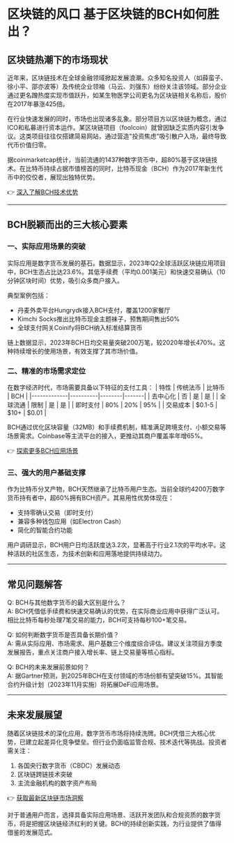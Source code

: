 # 区块链的风口 基于区块链的BCH如何胜出？

## 区块链热潮下的市场现状

近年来，区块链技术在全球金融领域掀起发展浪潮。众多知名投资人（如薛蛮子、徐小平、邵亦波等）及传统企业领袖（马云、刘强东）纷纷关注该领域。部分企业通过更名蹭热度实现市值跃升，如某生物医学公司更名为区块链相关名称后，股价在2017年暴涨425倍。

在行业快速发展的同时，市场也出现诸多乱象。部分项目方以区块链为概念，通过ICO和私募进行资本运作。某区块链项目（foolcoin）就曾因缺乏实质内容引发争议。这类项目往往仅搭建简易网站，通过营造"投资焦虑"吸引散户入场，最终导致代币价值归零。

据coinmarketcap统计，当前流通的1437种数字货币中，超80%基于区块链技术。在比特币持续占据市值榜首的同时，比特币现金（BCH）作为2017年新生代币中的佼佼者，展现出独特优势。

👉 [深入了解BCH技术优势](https://bit.ly/okx_welcome)

---

## BCH脱颖而出的三大核心要素

### 一、实际应用场景的突破

实际应用是数字货币发展的基石。数据显示，2023年Q2全球活跃区块链应用项目中，BCH生态占比达23.6%。其低手续费（平均0.001美元）和快速交易确认（10分钟区块时间）优势，吸引众多商户接入。

典型案例包括：
- 丹麦外卖平台Hungrydk接入BCH支付，覆盖1200家餐厅
- Kimchi Socks推出比特币现金主题袜子，预售期间售出50%
- 全球支付网关Coinify将BCH纳入标准结算货币

链上数据显示，2023年BCH日均交易量突破200万笔，较2020年增长470%。这种持续增长的使用场景，有效支撑了其市场价值。

### 二、精准的市场需求定位

在数字经济时代，市场需要具备以下特征的支付工具：
| 特性        | 传统法币 | 比特币 | BCH   |
|-------------|----------|--------|-------|
| 去中心化    | 否       | 是     | 是    |
| 全球流通    | 限制     | 是     | 是    |
| 即时支付    | 80%      | 20%    | 95%   |
| 交易成本    | $0.1-5   | $10+   | $0.01 |

BCH通过优化区块容量（32MB）和手续费机制，精准满足跨境支付、小额交易等场景需求。Coinbase等主流平台的接入，更推动其商户覆盖率年增65%。

👉 [探索更多BCH应用场景](https://bit.ly/okx_welcome)

### 三、强大的用户基础支撑

作为比特币分叉产物，BCH天然继承了比特币用户生态。当前全球约4200万数字货币持有者中，超60%拥有BCH资产。其易用性优势体现在：
- 支持零确认交易（即时支付）
- 兼容多种钱包应用（如Electron Cash）
- 简化的智能合约功能

用户调研显示，BCH用户日均活跃度达3.2次，显著高于行业2.1次的平均水平。这种活跃的社区生态，为技术创新和应用落地提供持续动力。

---

## 常见问题解答

Q: BCH与其他数字货币的最大区别是什么？  
A: BCH凭借低手续费和快速交易确认的优势，在实际商业应用中获得广泛认可。相比比特币每秒处理7笔交易的能力，BCH可支持每秒100+笔交易。

Q: 如何判断数字货币是否具备长期价值？  
A: 需从实际应用、市场需求、用户基数三个维度综合评估。建议关注项目方季度发展报告，重点关注商户接入增长率、链上交易量等核心指标。

Q: BCH的未来发展前景如何？  
A: 据Gartner预测，到2025年BCH在支付领域的市场份额有望突破15%。其智能合约升级计划（2023年11月实施）将拓展DeFi应用场景。

---

## 未来发展展望

随着区块链技术的深化应用，数字货币市场将持续洗牌。BCH凭借三大核心优势，已建立起差异化竞争壁垒。但行业仍面临监管合规、技术迭代等挑战。投资者需关注：
1. 各国央行数字货币（CBDC）发展动态
2. 区块链跨链技术突破
3. 主流金融机构的数字资产布局

👉 [获取最新区块链市场洞察](https://bit.ly/okx_welcome)

对于普通用户而言，选择具备实际应用场景、活跃开发团队和合规资质的数字货币，将是把握区块链经济红利的关键。BCH的持续创新实践，为行业提供了值得借鉴的发展范式。